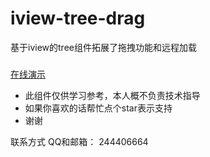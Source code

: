 # iview-tree-drag
基于iview的tree组件拓展了拖拽功能和远程加载

###
[在线演示](https://flywor.github.io/iview-tree-drag/dist/index.html " 在线演示")

* 此组件仅供学习参考，本人概不负责技术指导
* 如果你喜欢的话帮忙点个star表示支持
* 谢谢

联系方式
QQ和邮箱： 244406664
